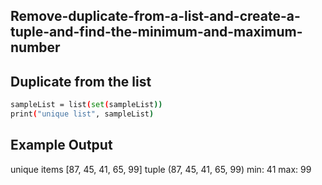 ## Remove-duplicate-from-a-list-and-create-a-tuple-and-find-the-minimum-and-maximum-number
## Duplicate from the list 
```sh
sampleList = list(set(sampleList))
print("unique list", sampleList)
```
## Example Output
unique items [87, 45, 41, 65, 99]
tuple (87, 45, 41, 65, 99)
min: 41
max: 99
